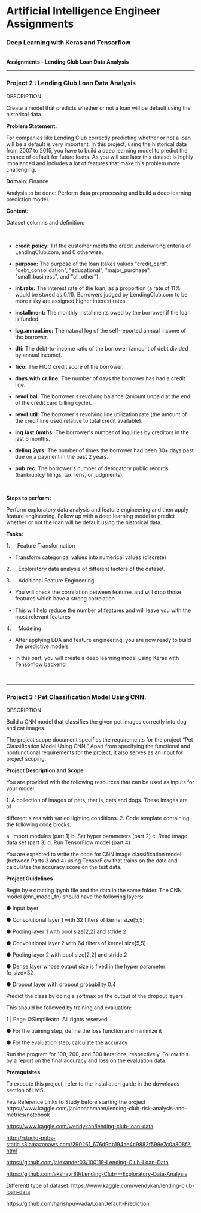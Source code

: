 <h1>Artificial Intelligence Engineer Assignments </h1>
<h3>Deep Learning with Keras and Tensorflow</h3> <br>
<b>Assignments - Lending Club Loan Data Analysis</b><br>
<hr>
<div _ngcontent-ndh-c6="" class="tab-content ng-star-inserted" id="project-tab-content">
<div _ngcontent-ndh-c6="" class="project-info scrolly" >
<h3>Project 2  : Lending Club Loan Data Analysis</h3>
<div _ngcontent-ndh-c6="" class="ng-star-inserted"><div _ngcontent-ndh-c6="" class="project-information">
<div _ngcontent-ndh-c6="" class="project-description sl-ck-editor"><p _ngcontent-ndh-c6="">DESCRIPTION</p><div _ngcontent-ndh-c6=""><p>Create a model that predicts whether or not a loan will be default using the historical data.</p>

<p><strong>Problem Statement:</strong>&nbsp;&nbsp;</p>

<p>For companies like Lending Club correctly predicting whether or not a loan will be a default is very important. In this project, using the historical data from 2007 to 2015, you have to build a deep learning model to predict the chance of default for future loans. As you will see later this dataset is highly imbalanced and includes a lot of features that make this problem more challenging.</p>

<p><strong>Domain:</strong> Finance</p>

<p>Analysis to be done: Perform data preprocessing and build a deep learning prediction model.&nbsp;</p>

<p><strong>Content:&nbsp;</strong></p>

<p>Dataset columns and definition:</p>

<p>&nbsp;</p>

<ul>
	<li>
	<p><strong>credit.policy:</strong> 1 if the customer meets the credit underwriting criteria of LendingClub.com, and 0 otherwise.</p>
	</li>
	<li>
	<p><strong>purpose:</strong> The purpose of the loan (takes values "credit_card", "debt_consolidation", "educational", "major_purchase", "small_business", and "all_other").</p>
	</li>
	<li>
	<p><strong>int.rate:</strong> The interest rate of the loan, as a proportion (a rate of 11% would be stored as 0.11). Borrowers judged by LendingClub.com to be more risky are assigned higher interest rates.</p>
	</li>
	<li>
	<p><strong>installment:</strong> The monthly installments owed by the borrower if the loan is funded.</p>
	</li>
	<li>
	<p><strong>log.annual.inc:</strong> The natural log of the self-reported annual income of the borrower.</p>
	</li>
	<li>
	<p><strong>dti:</strong> The debt-to-income ratio of the borrower (amount of debt divided by annual income).</p>
	</li>
	<li>
	<p><strong>fico:</strong> The FICO credit score of the borrower.</p>
	</li>
	<li>
	<p><strong>days.with.cr.line:</strong> The number of days the borrower has had a credit line.</p>
	</li>
	<li>
	<p><strong>revol.bal:</strong> The borrower's revolving balance (amount unpaid at the end of the credit card billing cycle).</p>
	</li>
	<li>
	<p><strong>revol.util: </strong>The borrower's revolving line utilization rate (the amount of the credit line used relative to total credit available).</p>
	</li>
	<li>
	<p><strong>inq.last.6mths:</strong> The borrower's number of inquiries by creditors in the last 6 months.</p>
	</li>
	<li>
	<p><strong>delinq.2yrs:</strong> The number of times the borrower had been 30+ days past due on a payment in the past 2 years.</p>
	</li>
	<li>
	<p><strong>pub.rec: </strong>The borrower's number of derogatory public records (bankruptcy filings, tax liens, or judgments).</p>
	</li>
</ul>

<p>&nbsp;</p>

<p><strong>Steps to perform:</strong></p>

<p>Perform exploratory data analysis and feature engineering and then apply feature engineering. Follow up with a deep learning model to predict whether or not the loan will be default using the historical data.</p>

<p><strong>Tasks:</strong></p>

<p>1. &nbsp; &nbsp; Feature Transformation</p>

<ul>
	<li>
	<p>Transform categorical values into numerical values (discrete)</p>
	</li>
</ul>

<p>2. &nbsp; &nbsp; Exploratory data analysis of different factors of the dataset.</p>

<p>3. &nbsp; &nbsp; Additional Feature Engineering</p>

<ul>
	<li>
	<p>You will check the correlation between features and will drop those features which have a strong correlation</p>
	</li>
	<li>
	<p>This will help reduce the number of features and will leave you with the most relevant features</p>
	</li>
</ul>
<p>4. &nbsp; &nbsp; Modeling</p>
<ul>
	<li>
	<p>After applying EDA and feature engineering, you are now ready to build the predictive models</p>
	</li>
	<li>
	<p>In this part, you will create a deep learning model using Keras with Tensorflow backend</p>
	</li>
</ul>
</div></div>

<br>
<hr>
<div _ngcontent-ndh-c6="" class="tab-content ng-star-inserted" id="project-tab-content">
<div _ngcontent-ndh-c6="" class="project-info scrolly" >
<h3>Project 3  : Pet Classification Model Using CNN.</h3>
<div _ngcontent-ndh-c6="" class="ng-star-inserted"><div _ngcontent-ndh-c6="" class="project-information">
<div _ngcontent-ndh-c6="" class="project-description sl-ck-editor"><p _ngcontent-ndh-c6="">DESCRIPTION</p><div _ngcontent-ndh-c6=""><p>Build a CNN model that classifies the given pet images correctly into dog and cat images.&nbsp;</p>

<p>The project scope document specifies the requirements for the project “Pet Classification Model Using CNN.” Apart from specifying the functional and nonfunctional requirements for the project, it also serves as an input for project scoping.&nbsp;</p>

<p><strong>Project Description and Scope&nbsp;</strong></p>

<p>You are provided with the following resources that can be used as inputs for your model:&nbsp;</p>

<p>1. A collection of images of pets, that is, cats and dogs. These images are of&nbsp;</p>

<p>different sizes with varied lighting conditions. 2. Code template containing the following code blocks:&nbsp;</p>

<p>a. Import modules (part 1) b. Set hyper parameters (part 2) c. Read image data set (part 3) d. Run TensorFlow model (part 4)&nbsp;</p>

<p>You are expected to write the code for CNN image classification model (between Parts 3 and 4) using TensorFlow that trains on the data and calculates the accuracy score on the test data.&nbsp;</p>

<p><strong>Project Guidelines</strong>&nbsp;</p>

<p>Begin by extracting ipynb file and the data in the same folder. The CNN model (cnn_model_fn) should have the following layers:&nbsp;</p>

<p>● Input layer&nbsp;</p>

<p>● Convolutional layer 1 with 32 filters of kernel size[5,5]&nbsp;</p>

<p>● Pooling layer 1 with pool size[2,2] and stride 2&nbsp;</p>

<p>● Convolutional layer 2 with 64 filters of kernel size[5,5]&nbsp;</p>

<p>● Pooling layer 2 with pool size[2,2] and stride 2&nbsp;</p>

<p>● Dense layer whose output size is fixed in the hyper parameter: fc_size=32&nbsp;</p>

<p>● Dropout layer with dropout probability 0.4&nbsp;</p>

<p>Predict the class by doing a softmax on the output of the dropout layers.&nbsp;</p>

<p>This should be followed by training and evaluation:&nbsp;</p>

<p>1 | Page ©Simplilearn. All rights reserved&nbsp;</p>
<p>● For the training step, define the loss function and minimize it&nbsp;</p>
<p>● For the evaluation step, calculate the accuracy&nbsp;</p>
<p>Run the program for 100, 200, and 300 iterations, respectively. Follow this by a report on the final accuracy and loss on the evaluation data.&nbsp;</p>
<p><strong>Prerequisites&nbsp;</strong></p>
<p>To execute this project, refer to the installation guide in the downloads section of LMS.&nbsp;</p>

<p>
Few Reference Links to Study before starting the project
https://www.kaggle.com/janiobachmann/lending-club-risk-analysis-and-metrics/notebook<br>

https://www.kaggle.com/wendykan/lending-club-loan-data <br>

http://rstudio-pubs-static.s3.amazonaws.com/290261_676d9bb194ae4c9882f599e7c0a808f2.html<br>

https://github.com/jalexander03/100119-Lending-Club-Loan-Data<br>

https://github.com/akshayr89/Lending-Club---Exploratory-Data-Analysis<br>

Differentt type of dataset: https://www.kaggle.com/wendykan/lending-club-loan-data<br>

https://github.com/harishpuvvada/LoanDefault-Prediction<br>

</p>